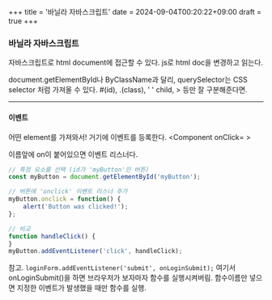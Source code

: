 +++
title = '바닐라 자바스크립트'
date = 2024-09-04T00:20:22+09:00
draft = true
+++
### 바닐라 자바스크립트

자바스크립트로 html document에 접근할 수 있다.
js로 html doc을 변경하고 읽는다.

document.getElementById나 ByClassName과 달리,
querySelector는 CSS selector 처럼 가져올 수 있다.
#(id), .(class), ' ' child, > 등만 잘 구분해준다면.  

---
#### 이벤트
어떤 element를 가져와서! 거기에 이벤트를 등록한다.
<Component onClick= > 

이름앞에 on이 붙어있으면 이벤트 리스너다.


```js
// 특정 요소를 선택 (id가 'myButton'인 버튼)
const myButton = document.getElementById('myButton');

// 버튼에 'onclick' 이벤트 리스너 추가
myButton.onclick = function() {
    alert('Button was clicked!');
};

// 비교
function handleClick() { 
}
myButton.addEventListener('click', handleClick);
```

참고.
`loginForm.addEventListener('submit', onLoginSubmit);`
여기서 onLoginSubmit()을 하면 브라우저가 보자마자 함수를 실행시켜버림.
함수이름만 넣으면 지정한 이벤트가 발생했을 때만 함수를 실행.


